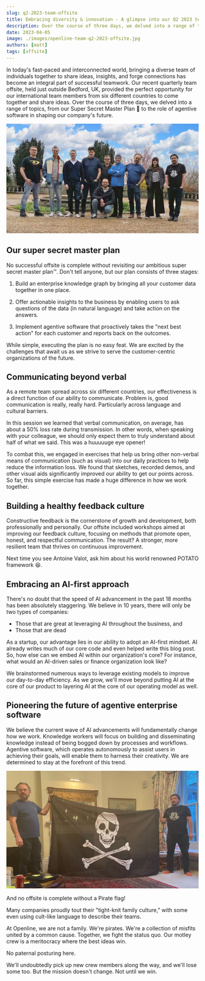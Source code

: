 ```yaml
---
slug: q2-2023-team-offsite
title: Embracing diversity & innovation - A glimpse into our Q2 2023 team offsite
description: Over the course of three days, we delved into a range of topics, from our Super Secret Master Plan 🤫 to the role of agentive software in shaping our company's future.
date: 2023-04-05
image: ./images/openline-team-q2-2023-offsite.jpg
authors: [matt]
tags: [offsite]
---
```


In today's fast-paced and interconnected world, bringing a diverse team of individuals together to share ideas, insights, and forge connections has become an integral part of successful teamwork. Our recent quarterly team offsite, held just outside Bedford, UK, provided the perfect opportunity for our international team members from six different countries to come together and share ideas. Over the course of three days, we delved into a range of topics, from our Super Secret Master Plan 🤫 to the role of agentive software in shaping our company's future.

<!--truncate-->

![Timeline hero image](images/openline-team-q2-2023-offsite.jpg)

## Our super secret master plan

No successful offsite is complete without revisiting our ambitious super secret master plan™️. Don't tell anyone, but our plan consists of three stages:

1. Build an enterprise knowledge graph by bringing all your customer data together in one place.

2. Offer actionable insights to the business by enabling users to ask questions of the data (in natural language) and take action on the answers.

3. Implement agentive software that proactively takes the "next best action" for each customer and reports back on the outcomes.

While simple, executing the plan is no easy feat. We are excited by the challenges that await us as we strive to serve the customer-centric organizations of the future.

## Communicating beyond verbal

As a remote team spread across six different countries, our effectiveness is a direct function of our ability to communicate.  Problem is, good communication is really, really hard.  Particularly across language and cultural barriers.

In this session we learned that verbal communication, on average, has about a 50% loss rate during transmission.  In other words, when speaking with your colleague, we should only expect them to truly understand about half of what we said.  This was a huuuuuge eye opener!

To combat this, we engaged in exercises that help us bring other non-verbal means of communication (such as visual) into our daily practices to help reduce the information loss.  We found that sketches, recorded demos, and other visual aids significantly improved our ability to get our points across.  So far, this simple exercise has made a huge difference in how we work together.
## Building a healthy feedback culture

Constructive feedback is the cornerstone of growth and development, both professionally and personally. Our offsite included workshops aimed at improving our feedback culture, focusing on methods that promote open, honest, and respectful communication. The result? A stronger, more resilient team that thrives on continuous improvement.

Next time you see Antoine Valot, ask him about his world renowned POTATO framework 😆.

## Embracing an AI-first approach

There's no doubt that the speed of AI advancement in the past 18 months has been absolutely staggering.  We believe in 10 years, there will only be two types of companies:

- Those that are great at leveraging AI throughout the business, and 
- Those that are dead

As a startup, our advantage lies in our ability to adopt an AI-first mindset. AI already writes much of our core code and even helped write this blog post. So, how else can we embed AI within our organization's core? For instance, what would an AI-driven sales or finance organization look like?

We brainstormed numerous ways to leverage existing models to improve our day-to-day efficiency. As we grow, we'll move beyond putting AI at the core of our product to layering AI at the core of our operating model as well.

## Pioneering the future of agentive enterprise software

We believe the current wave of AI advancements will fundamentally change how we work. Knowledge workers will focus on building and disseminating knowledge instead of being bogged down by processes and workflows. Agentive software, which operates autonomously to assist users in achieving their goals, will enable them to harness their creativity. We are determined to stay at the forefront of this trend.

![Openline Pirate Flag](images/openline-pirates.jpg)

And no offsite is complete without a Pirate flag!  

Many companies proudly tout their "tight-knit family culture," with some even using cult-like language to describe their teams.

At Openline, we are not a family.  We're pirates.  We're a collection of misfits united by a common cause.  Together, we fight the status quo.  Our motley crew is a meritocracy where the best ideas win.  

No paternal posturing here.

We'll undoubtedly pick up new crew members along the way, and we'll lose some too.  But the mission doesn't change.  Not until we win.


<!---References--->

[hubspot]: https://www.openline.ai/guides/connectors/hubspot
[waitlist]: https://www.openline.ai/
[zendesk]: https://www.openline.ai/guides/connectors/zendesk-support
